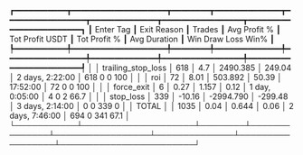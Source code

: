 ┏━━━━━━━━━━━┳━━━━━━━━━━━━━━━━━━━━┳━━━━━━━━┳━━━━━━━━━━━━━━┳━━━━━━━━━━━━━━━━━┳━━━━━━━━━━━━━━┳━━━━━━━━━━━━━━━━━┳━━━━━━━━━━━━━━━━━━━━━━━━┓
┃ Enter Tag ┃        Exit Reason ┃ Trades ┃ Avg Profit % ┃ Tot Profit USDT ┃ Tot Profit % ┃    Avg Duration ┃  Win  Draw  Loss  Win% ┃
┡━━━━━━━━━━━╇━━━━━━━━━━━━━━━━━━━━╇━━━━━━━━╇━━━━━━━━━━━━━━╇━━━━━━━━━━━━━━━━━╇━━━━━━━━━━━━━━╇━━━━━━━━━━━━━━━━━╇━━━━━━━━━━━━━━━━━━━━━━━━┩
│           │ trailing_stop_loss │    618 │          4.7 │        2490.385 │       249.04 │ 2 days, 2:22:00 │  618     0     0   100 │
│           │                roi │     72 │         8.01 │         503.892 │        50.39 │        17:52:00 │   72     0     0   100 │
│           │         force_exit │      6 │         0.27 │           1.157 │         0.12 │  1 day, 0:05:00 │    4     0     2  66.7 │
│           │          stop_loss │    339 │       -10.16 │       -2994.790 │      -299.48 │ 3 days, 2:14:00 │    0     0   339     0 │
│     TOTAL │                    │   1035 │         0.04 │           0.644 │         0.06 │ 2 days, 7:46:00 │  694     0   341  67.1 │
└───────────┴────────────────────┴────────┴──────────────┴─────────────────┴──────────────┴─────────────────┴────────────────────────┘
